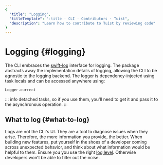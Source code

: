```yaml
---
{
  "title": "Logging",
  "titleTemplate": ":title · CLI · Contributors · Tuist",
  "description": "Learn how to contribute to Tuist by reviewing code"
}
---
```

# Logging {#logging}

The CLI embraces the [swift-log](https://github.com/apple/swift-log) interface
for logging. The package abstracts away the implementation details of logging,
allowing the CLI to be agnostic to the logging backend. The logger is
dependency-injected using task locals and can be accessed anywhere using:

```bash
Logger.current
```

::: info
detached tasks, so if you use them, you'll need to get it and pass it to the
asynchronous operation.
:::

## What to log {#what-to-log}

Logs are not the CLI's UI. They are a tool to diagnose issues when they arise.
Therefore, the more information you provide, the better. When building new
features, put yourself in the shoes of a developer coming across unexpected
behavior, and think about what information would be helpful to them. Ensure you
you use the right [log
level](https://www.swift.org/documentation/server/guides/libraries/log-levels.html).
Otherwise developers won't be able to filter out the noise.
